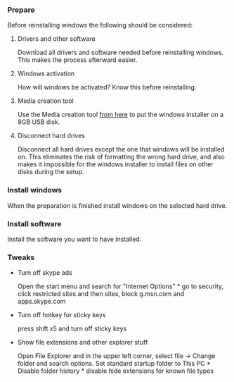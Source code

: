 ### Prepare
Before reinstalling windows the following should be considered:

1. Drivers and other software
   
   Download all drivers and software needed before reinstalling windows. This makes the process afterward easier.
  
2. Windows activation

   How will windows be activated? Know this before reinstalling.
  
3. Media creation tool

   Use the Media creation tool [from here](https://www.microsoft.com/sv-se/software-download/windows10) to put the windows installer on a 8GB USB disk.
  
4. Disconnect hard drives

   Disconnect all hard drives except the one that windows will be installed on. This eliminates the risk of formatting the wrong hard drive, and also makes it impossible for the windows installer to install files on other disks during the setup.
  
### Install windows
When the preparation is finished install windows on the selected hard drive.

### Install software
Install the software you want to have installed.

### Tweaks
* Turn off skype ads

   Open the start menu and search for "Internet Options" * go to security, click restricted sites and then sites, block g.msn.com and apps.skype.com

* Turn off hotkey for sticky keys
   
   press shift x5 and turn off sticky keys
   
* Show file extensions and other explorer stuff
   
   Open File Explorer and in the upper left corner, select file -> Change folder and search options. Set standard startup folder to This PC * Disable folder history * disable hide extensions for known file types
